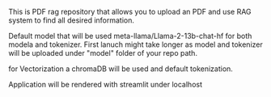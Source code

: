This is PDF rag repository that allows you to upload an PDF and use RAG system to find all desired information. 

Default model that will be used meta-llama/Llama-2-13b-chat-hf for both modela and tokenizer. 
First lanuch might take longer as model and tokenizer will be uploaded under "model" folder of your repo path. 

for Vectorization a chromaDB will be used and default tokenization. 

Application will be rendered with streamlit under localhost 
